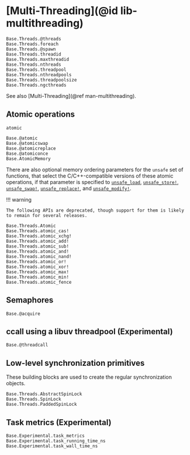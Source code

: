 # [Multi-Threading](@id lib-multithreading)

```@docs
Base.Threads.@threads
Base.Threads.foreach
Base.Threads.@spawn
Base.Threads.threadid
Base.Threads.maxthreadid
Base.Threads.nthreads
Base.Threads.threadpool
Base.Threads.nthreadpools
Base.Threads.threadpoolsize
Base.Threads.ngcthreads
```

See also [Multi-Threading](@ref man-multithreading).

## Atomic operations

```@docs
atomic
```

```@docs
Base.@atomic
Base.@atomicswap
Base.@atomicreplace
Base.@atomiconce
Base.AtomicMemory
```

There are also optional memory ordering parameters for the `unsafe` set of functions, that
select the C/C++-compatible versions of these atomic operations, if that parameter is specified to
[`unsafe_load`](@ref), [`unsafe_store!`](@ref), [`unsafe_swap!`](@ref), [`unsafe_replace!`](@ref), and [`unsafe_modify!`](@ref).

!!! warning

    The following APIs are deprecated, though support for them is likely to remain for several releases.

```@docs
Base.Threads.Atomic
Base.Threads.atomic_cas!
Base.Threads.atomic_xchg!
Base.Threads.atomic_add!
Base.Threads.atomic_sub!
Base.Threads.atomic_and!
Base.Threads.atomic_nand!
Base.Threads.atomic_or!
Base.Threads.atomic_xor!
Base.Threads.atomic_max!
Base.Threads.atomic_min!
Base.Threads.atomic_fence
```

## Semaphores

```@docs
Base.@acquire
```

## ccall using a libuv threadpool (Experimental)

```@docs
Base.@threadcall
```

## Low-level synchronization primitives

These building blocks are used to create the regular synchronization objects.

```@docs
Base.Threads.AbstractSpinLock
Base.Threads.SpinLock
Base.Threads.PaddedSpinLock
```

## Task metrics (Experimental)

```@docs
Base.Experimental.task_metrics
Base.Experimental.task_running_time_ns
Base.Experimental.task_wall_time_ns
```
